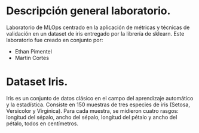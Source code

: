 # Descripción general laboratorio.
Laboratorio de MLOps centrado en la aplicación de métricas y técnicas de validación en un dataset de iris entregado por la librería de sklearn. Este laboratorio fue creado en conjunto por:

- Ethan Pimentel
- Martin Cortes

# Dataset Iris.

Iris es un conjunto de datos clásico en el campo del aprendizaje automático y la estadística. Consiste en 150 muestras de tres especies de iris (Setosa, Versicolor y Virginica). Para cada muestra, se midieron cuatro rasgos: longitud del sépalo, ancho del sépalo, longitud del pétalo y ancho del pétalo, todos en centímetros.
